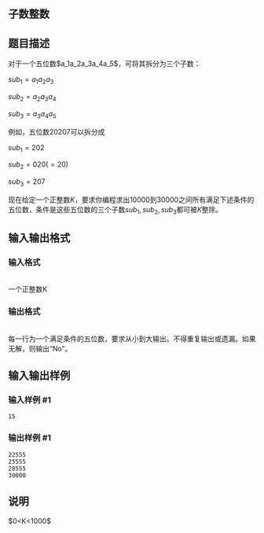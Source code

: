 <article>
<h1>子数整数</h1>
<h2>题目描述</h2>
<div>对于一个五位数$a_1a_2a_3a_4a_5$，可将其拆分为三个子数：

$sub_1=a_1a_2a_3$

$sub_2=a_2a_3a_4$

$sub_3=a_3a_4a_5$

例如，五位数$20207$可以拆分成

$sub_1=202$

$sub_2=020(=20)$

$sub_3=207$

现在给定一个正整数$K$，要求你编程求出$10000$到$30000$之间所有满足下述条件的五位数，条件是这些五位数的三个子数$sub_1,sub_2,sub_3$都可被$K$整除。
</div>
<h2>输入输出格式</h2>
<h3>输入格式</h3>
<br/>
<div>一个正整数K
</div>
<h3>输出格式</h3>
<br/>
<div>每一行为一个满足条件的五位数，要求从小到大输出。不得重复输出或遗漏。如果无解，则输出“No”。
</div>
<h2>输入输出样例</h2>
<h3>输入样例 #1</h3>
<pre><code>15</code></pre>
<h3>输出样例 #1</h3>
<pre><code>22555
25555
28555
30000</code></pre>
<h2>说明</h2>
<div>$0&lt;K&lt;1000$
</div>
</article>